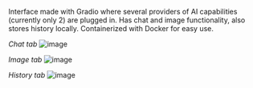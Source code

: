 Interface made with Gradio where several providers of AI capabilities (currently only 2) are plugged in. Has chat and image functionality, also stores history locally. Containerized with Docker for easy use.

*Chat tab*
![image](https://github.com/user-attachments/assets/e47ee368-7907-44db-813f-00a20bf0b34a)

*Image tab*
![image](https://github.com/user-attachments/assets/4e35a3dc-76a9-461d-b2d2-8385320c40ba)

*History tab*
![image](https://github.com/user-attachments/assets/2e1af362-117c-47cd-be26-d17c0a0fb8ef)


